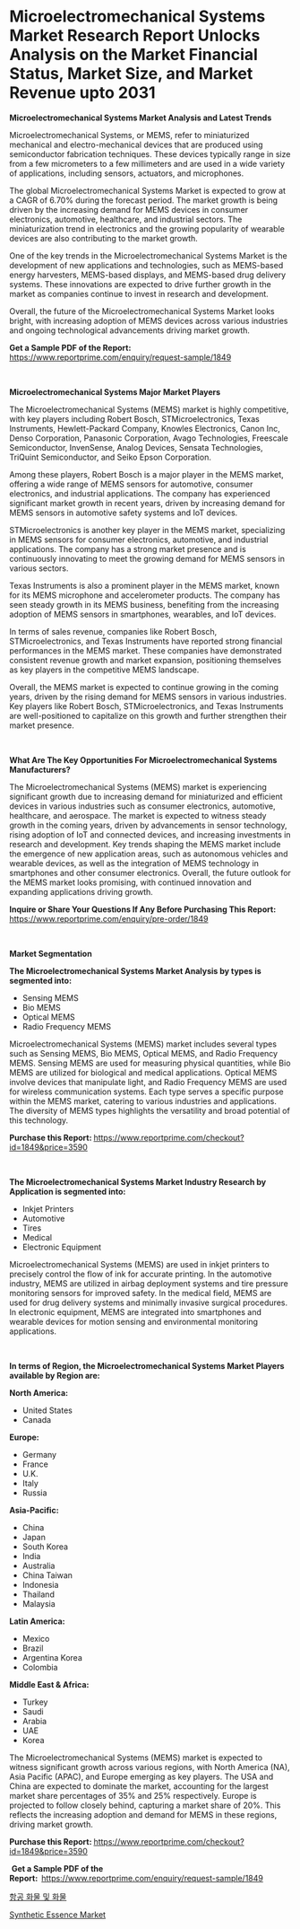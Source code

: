 <p><h1>Microelectromechanical Systems Market Research Report Unlocks Analysis on the Market Financial Status, Market Size, and Market Revenue upto 2031</h1></p><p><strong>Microelectromechanical Systems Market Analysis and Latest Trends</strong></p>
<p><p>Microelectromechanical Systems, or MEMS, refer to miniaturized mechanical and electro-mechanical devices that are produced using semiconductor fabrication techniques. These devices typically range in size from a few micrometers to a few millimeters and are used in a wide variety of applications, including sensors, actuators, and microphones.</p><p>The global Microelectromechanical Systems Market is expected to grow at a CAGR of 6.70% during the forecast period. The market growth is being driven by the increasing demand for MEMS devices in consumer electronics, automotive, healthcare, and industrial sectors. The miniaturization trend in electronics and the growing popularity of wearable devices are also contributing to the market growth.</p><p>One of the key trends in the Microelectromechanical Systems Market is the development of new applications and technologies, such as MEMS-based energy harvesters, MEMS-based displays, and MEMS-based drug delivery systems. These innovations are expected to drive further growth in the market as companies continue to invest in research and development.</p><p>Overall, the future of the Microelectromechanical Systems Market looks bright, with increasing adoption of MEMS devices across various industries and ongoing technological advancements driving market growth.</p></p>
<p><strong>Get a Sample PDF of the Report:&nbsp;</strong> <a href="https://www.reportprime.com/enquiry/request-sample/1849">https://www.reportprime.com/enquiry/request-sample/1849</a></p>
<p>&nbsp;</p>
<p><strong>Microelectromechanical Systems Major Market Players</strong></p>
<p><p>The Microelectromechanical Systems (MEMS) market is highly competitive, with key players including Robert Bosch, STMicroelectronics, Texas Instruments, Hewlett-Packard Company, Knowles Electronics, Canon Inc, Denso Corporation, Panasonic Corporation, Avago Technologies, Freescale Semiconductor, InvenSense, Analog Devices, Sensata Technologies, TriQuint Semiconductor, and Seiko Epson Corporation.</p><p>Among these players, Robert Bosch is a major player in the MEMS market, offering a wide range of MEMS sensors for automotive, consumer electronics, and industrial applications. The company has experienced significant market growth in recent years, driven by increasing demand for MEMS sensors in automotive safety systems and IoT devices.</p><p>STMicroelectronics is another key player in the MEMS market, specializing in MEMS sensors for consumer electronics, automotive, and industrial applications. The company has a strong market presence and is continuously innovating to meet the growing demand for MEMS sensors in various sectors.</p><p>Texas Instruments is also a prominent player in the MEMS market, known for its MEMS microphone and accelerometer products. The company has seen steady growth in its MEMS business, benefiting from the increasing adoption of MEMS sensors in smartphones, wearables, and IoT devices.</p><p>In terms of sales revenue, companies like Robert Bosch, STMicroelectronics, and Texas Instruments have reported strong financial performances in the MEMS market. These companies have demonstrated consistent revenue growth and market expansion, positioning themselves as key players in the competitive MEMS landscape.</p><p>Overall, the MEMS market is expected to continue growing in the coming years, driven by the rising demand for MEMS sensors in various industries. Key players like Robert Bosch, STMicroelectronics, and Texas Instruments are well-positioned to capitalize on this growth and further strengthen their market presence.</p></p>
<p>&nbsp;</p>
<p><strong>What Are The Key Opportunities For Microelectromechanical Systems Manufacturers?</strong></p>
<p><p>The Microelectromechanical Systems (MEMS) market is experiencing significant growth due to increasing demand for miniaturized and efficient devices in various industries such as consumer electronics, automotive, healthcare, and aerospace. The market is expected to witness steady growth in the coming years, driven by advancements in sensor technology, rising adoption of IoT and connected devices, and increasing investments in research and development. Key trends shaping the MEMS market include the emergence of new application areas, such as autonomous vehicles and wearable devices, as well as the integration of MEMS technology in smartphones and other consumer electronics. Overall, the future outlook for the MEMS market looks promising, with continued innovation and expanding applications driving growth.</p></p>
<p><strong>Inquire or Share Your Questions If Any Before Purchasing This Report:</strong> <a href="https://www.reportprime.com/enquiry/pre-order/1849">https://www.reportprime.com/enquiry/pre-order/1849</a></p>
<p>&nbsp;</p>
<p><strong>Market Segmentation</strong></p>
<p><strong>The Microelectromechanical Systems Market Analysis by types is segmented into:</strong></p>
<p><ul><li>Sensing MEMS</li><li>Bio MEMS</li><li>Optical MEMS</li><li>Radio Frequency MEMS</li></ul></p>
<p><p>Microelectromechanical Systems (MEMS) market includes several types such as Sensing MEMS, Bio MEMS, Optical MEMS, and Radio Frequency MEMS. Sensing MEMS are used for measuring physical quantities, while Bio MEMS are utilized for biological and medical applications. Optical MEMS involve devices that manipulate light, and Radio Frequency MEMS are used for wireless communication systems. Each type serves a specific purpose within the MEMS market, catering to various industries and applications. The diversity of MEMS types highlights the versatility and broad potential of this technology.</p></p>
<p><strong>Purchase this Report:&nbsp;</strong><a href="https://www.reportprime.com/checkout?id=1849&price=3590">https://www.reportprime.com/checkout?id=1849&price=3590</a></p>
<p>&nbsp;</p>
<p><strong>The Microelectromechanical Systems Market Industry Research by Application is segmented into:</strong></p>
<p><ul><li>Inkjet Printers</li><li>Automotive</li><li>Tires</li><li>Medical</li><li>Electronic Equipment</li></ul></p>
<p><p>Microelectromechanical Systems (MEMS) are used in inkjet printers to precisely control the flow of ink for accurate printing. In the automotive industry, MEMS are utilized in airbag deployment systems and tire pressure monitoring sensors for improved safety. In the medical field, MEMS are used for drug delivery systems and minimally invasive surgical procedures. In electronic equipment, MEMS are integrated into smartphones and wearable devices for motion sensing and environmental monitoring applications.</p></p>
<p>&nbsp;</p>
<p><strong>In terms of Region, the Microelectromechanical Systems Market Players available by Region are:</strong></p>
<p>
    <p> <strong> North America: </strong>
        <ul>
            <li>United States</li>
            <li>Canada</li>
        </ul>
        </p> 
    <p> <strong> Europe: </strong>
        <ul>
            <li>Germany</li>
            <li>France</li>
            <li>U.K.</li>
            <li>Italy</li>
            <li>Russia</li>
        </ul>
        </p> 
    <p> <strong> Asia-Pacific: </strong>
        <ul>
            <li>China</li>
            <li>Japan</li>
            <li>South Korea</li>
            <li>India</li>
            <li>Australia</li>
            <li>China Taiwan</li>
            <li>Indonesia</li>
            <li>Thailand</li>
            <li>Malaysia</li>
        </ul>
        </p> 
    <p> <strong> Latin America: </strong>
        <ul>
            <li>Mexico</li>
            <li>Brazil</li>
            <li>Argentina Korea</li>
            <li>Colombia</li>
        </ul>
        </p> 
    <p> <strong> Middle East & Africa: </strong>
        <ul>
            <li>Turkey</li>
            <li>Saudi</li>
            <li>Arabia</li>
            <li>UAE</li>
            <li>Korea</li>
        </ul>
    </p>
    </p>
<p><p>The Microelectromechanical Systems (MEMS) market is expected to witness significant growth across various regions, with North America (NA), Asia Pacific (APAC), and Europe emerging as key players. The USA and China are expected to dominate the market, accounting for the largest market share percentages of 35% and 25% respectively. Europe is projected to follow closely behind, capturing a market share of 20%. This reflects the increasing adoption and demand for MEMS in these regions, driving market growth.</p></p>
<p><strong>Purchase this Report: </strong><a href="https://www.reportprime.com/checkout?id=1849&price=3590">https://www.reportprime.com/checkout?id=1849&price=3590</a></p>
<p>&nbsp;<strong>Get a Sample PDF of the Report:&nbsp;&nbsp;</strong><a href="https://www.reportprime.com/enquiry/request-sample/1849">https://www.reportprime.com/enquiry/request-sample/1849</a></p>
<p><strong></strong></p>
<p><p><a href="https://github.com/mpodehpw07370073/Market-Research-Report-List-1/blob/main/64009069703.md">항공 화물 및 화물</a></p><p><a href="https://chivalrous-flock-a86.notion.site/Synthetic-Essence-Market-Provides-Detailed-Segmentation-of-this-Market-based-on-Type-Application-a-6ac582b7a8574fe9b05cdc2f5f8453dc">Synthetic Essence Market</a></p></p>